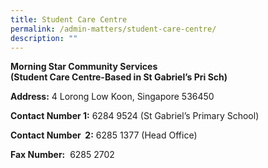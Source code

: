 ```yaml
---
title: Student Care Centre
permalink: /admin-matters/student-care-centre/
description: ""
---
```


**Morning Star Community Services  
(Student Care Centre-Based in St Gabriel’s Pri Sch)**

**Address:** 4 Lorong Low Koon, Singapore 536450

**Contact Number 1:** 6284 9524 (St Gabriel’s Primary School)

**Contact Number  2:** 6285 1377 (Head Office)

**Fax Number:**  6285 2702 